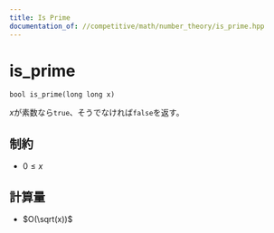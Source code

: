 ```yaml
---
title: Is Prime
documentation_of: //competitive/math/number_theory/is_prime.hpp
---
```


# is_prime

```
bool is_prime(long long x)
```

$x$が素数なら`true`、そうでなければ`false`を返す。

## 制約
- $0 \le x$

## 計算量
- $O(\sqrt(x))$
